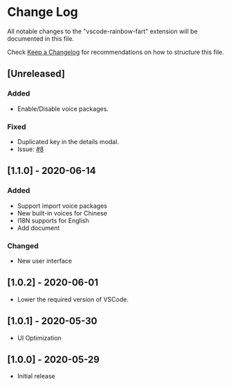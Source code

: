 # Change Log

All notable changes to the "vscode-rainbow-fart" extension will be documented in this file.

Check [Keep a Changelog](http://keepachangelog.com/) for recommendations on how to structure this file.

## [Unreleased]

### Added

- Enable/Disable voice packages.

### Fixed

- Duplicated key in the details modal.
- Issue: [#8](https://github.com/SaekiRaku/vscode-rainbow-fart/issues/8)

## [1.1.0] - 2020-06-14

### Added

- Support import voice packages
- New built-in voices for Chinese
- I18N supports for English
- Add document

### Changed

- New user interface

## [1.0.2] - 2020-06-01

- Lower the required version of VSCode.

## [1.0.1] - 2020-05-30

- UI Optimization

## [1.0.0] - 2020-05-29

- Initial release